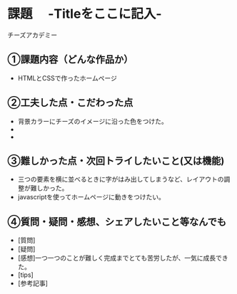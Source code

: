 # 課題　 -Titleをここに記入-
チーズアカデミー
## ①課題内容（どんな作品か）
- HTMLとCSSで作ったホームページ

## ②工夫した点・こだわった点
- 背景カラーにチーズのイメージに沿った色をつけた。
- 
- 

## ③難しかった点・次回トライしたいこと(又は機能)
- 三つの要素を横に並べるときに字がはみ出してしまうなど、レイアウトの調整が難しかった。
- javascriptを使ってホームページに動きをつけたい。

## ④質問・疑問・感想、シェアしたいこと等なんでも
- [質問]
- [疑問]
- [感想]一つ一つのことが難しく完成までとても苦労したが、一気に成長できた。
- [tips]
- [参考記事]